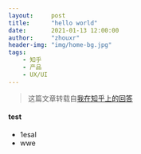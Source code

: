 ```yaml
---
layout:     post
title:      "hello world"
date:       2021-01-13 12:00:00
author:     "zhouxr"
header-img: "img/home-bg.jpg"
tags:
    - 知乎
    - 产品
    - UX/UI
---
```


> 这篇文章转载自[我在知乎上的回答](http://www.zhihu.com/question/24783844/answer/29286896)


#### test
 - 1esal 
 - wwe
